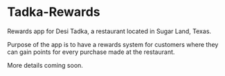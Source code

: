 # Tadka-Rewards
Rewards app for Desi Tadka, a restaurant located in Sugar Land, Texas.

Purpose of the app is to have a rewards system for customers where they can gain points for every purchase made at the restaurant.

More details coming soon.

